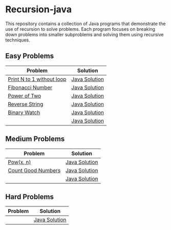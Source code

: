 # Recursion-java
This repository contains a collection of Java programs that demonstrate the use of recursion to solve problems. Each program focuses on breaking down problems into smaller subproblems and solving them using recursive techniques. 

## Easy Problems
| Problem | Solution |
|---------|----------|
| [Print N to 1 without loop](https://www.geeksforgeeks.org/problems/print-n-to-1-without-loop/1) | [Java Solution](./Easy/PrintNto1.java) |
| [Fibonacci Number](https://leetcode.com/problems/fibonacci-number/) | [Java Solution](./Easy/FibonacciNumber.java) |
| [Power of Two](https://leetcode.com/problems/power-of-two/description/) | [Java Solution](./Easy/PowerofTwo.java) |
| [Reverse String](https://leetcode.com/problems/reverse-string/description/) | [Java Solution](./Easy/ReverseString.java) |
| [Binary Watch](https://leetcode.com/problems/binary-watch/description/) | [Java Solution](./Easy/BinaryWatch.java) |
| []() | [Java Solution](./Easy/filename.java) |

## Medium Problems
| Problem | Solution |
|---------|----------|
| [Pow(x, n)](https://leetcode.com/problems/powx-n/description/) | [Java Solution](./Medium/Powx-n.java) |
| [Count Good Numbers](https://leetcode.com/problems/count-good-numbers/description/) | [Java Solution](./Medium/CountGoodNumbers.java) |
| []() | [Java Solution](./Medium/filename.java) |

## Hard Problems
| Problem | Solution |
|---------|----------|
| []() | [Java Solution](./Hard/filename.java) |
